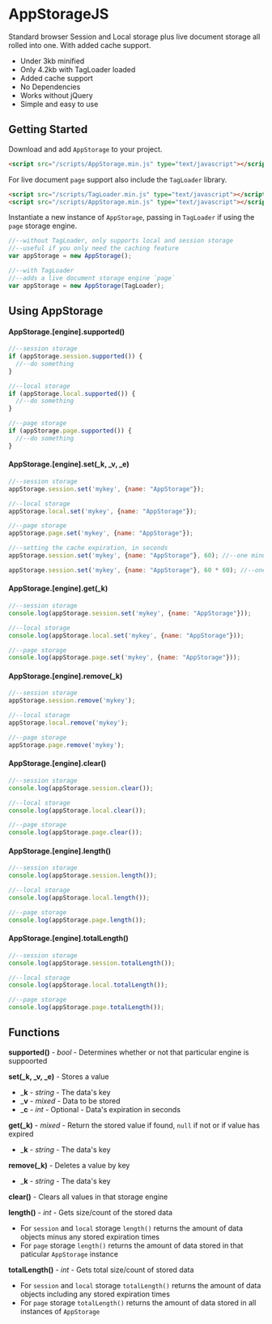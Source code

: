 # AppStorageJS

Standard browser Session and Local storage plus live document storage all rolled into one. With added cache support.

* Under 3kb minified
* Only 4.2kb with TagLoader loaded
* Added cache support
* No Dependencies
* Works without jQuery
* Simple and easy to use

## Getting Started
Download and add `AppStorage` to your project.

```html
<script src="/scripts/AppStorage.min.js" type="text/javascript"></script>
```

For live document `page` support also include the `TagLoader` library.

```html
<script src="/scripts/TagLoader.min.js" type="text/javascript"></script>
<script src="/scripts/AppStorage.min.js" type="text/javascript"></script>
```

Instantiate a new instance of `AppStorage`, passing in `TagLoader` if using the `page` storage engine.

```javascript
//--without TagLoader, only supports local and session storage
//--useful if you only need the caching feature
var appStorage = new AppStorage();

//--with TagLoader
//--adds a live document storage engine `page`
var appStorage = new AppStorage(TagLoader);
```

## Using AppStorage

#### AppStorage.[engine].supported()

```javascript
//--session storage
if (appStorage.session.supported()) {
  //--do something
}

//--local storage
if (appStorage.local.supported()) {
  //--do something
}

//--page storage
if (appStorage.page.supported()) {
  //--do something
}
```

#### AppStorage.[engine].set(_k, _v, _e)

```javascript
//--session storage
appStorage.session.set('mykey', {name: "AppStorage"});

//--local storage
appStorage.local.set('mykey', {name: "AppStorage"});

//--page storage
appStorage.page.set('mykey', {name: "AppStorage"});

//--setting the cache expiration, in seconds
appStorage.session.set('mykey', {name: "AppStorage"}, 60); //--one minute

appStorage.session.set('mykey', {name: "AppStorage"}, 60 * 60); //--one hour
```

#### AppStorage.[engine].get(_k)

```javascript
//--session storage
console.log(appStorage.session.set('mykey', {name: "AppStorage"}));

//--local storage
console.log(appStorage.local.set('mykey', {name: "AppStorage"}));

//--page storage
console.log(appStorage.page.set('mykey', {name: "AppStorage"}));
```

#### AppStorage.[engine].remove(_k)

```javascript
//--session storage
appStorage.session.remove('mykey');

//--local storage
appStorage.local.remove('mykey');

//--page storage
appStorage.page.remove('mykey');
```

#### AppStorage.[engine].clear()

```javascript
//--session storage
console.log(appStorage.session.clear());

//--local storage
console.log(appStorage.local.clear());

//--page storage
console.log(appStorage.page.clear());
```

#### AppStorage.[engine].length()

```javascript
//--session storage
console.log(appStorage.session.length());

//--local storage
console.log(appStorage.local.length());

//--page storage
console.log(appStorage.page.length());
```

#### AppStorage.[engine].totalLength()

```javascript
//--session storage
console.log(appStorage.session.totalLength());

//--local storage
console.log(appStorage.local.totalLength());

//--page storage
console.log(appStorage.page.totalLength());
```

## Functions

**supported()** - *bool* - Determines whether or not that particular engine is suppoorted

**set(_k, _v, _e)** - Stores a value
  * ___k__ - *string* - The data's key
  * ___v__ - *mixed* - Data to be stored
  * ___c__ - *int* - Optional - Data's expiration in seconds

**get(_k)** - *mixed* - Return the stored value if found, `null` if not or if value has expired
  * ___k__ - *string* - The data's key

**remove(_k)** - Deletes a value by key
  * ___k__ - *string* - The data's key

**clear()** - Clears all values in that storage engine

**length()** - *int* - Gets size/count of the stored data
  * For `session` and `local` storage `length()` returns the amount of data objects minus any stored expiration times
  * For `page` storage `length()` returns the amount of data stored in that paticular `AppStorage` instance

**totalLength()** - *int* - Gets total size/count of stored data
  * For `session` and `local` storage `totalLength()` returns the amount of data objects including any stored expiration times
  * For `page` storage `totalLength()`  returns the amount of data stored in all instances of `AppStorage`